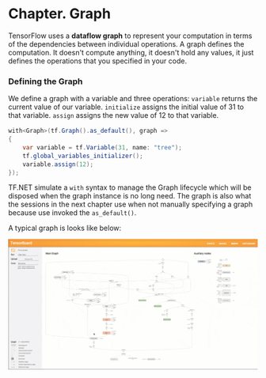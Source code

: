 # Chapter. Graph

TensorFlow uses a **dataflow graph** to represent your computation in terms of the dependencies between individual operations. A graph defines the computation. It doesn't compute anything, it doesn't hold any values, it just defines the operations that you specified in your code.

### Defining the Graph

We define a graph with a variable and three operations: `variable` returns the current value of our variable.   `initialize` assigns the initial value of 31 to that variable. `assign` assigns the new value of 12 to that variable.

```csharp
with<Graph>(tf.Graph().as_default(), graph =>
{
	var variable = tf.Variable(31, name: "tree");
	tf.global_variables_initializer();
	variable.assign(12);
});
```

TF.NET simulate a `with` syntax to manage the Graph lifecycle which will be disposed when the graph instance is no long need. The graph is also what the sessions in the next chapter use when not manually specifying a graph because use invoked the `as_default()`.

A typical graph is looks like below:

![image](../assets/graph_vis_animation.gif)

